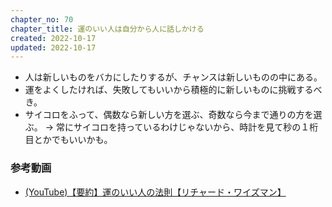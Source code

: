 ```yaml
---
chapter_no: 70
chapter_title: 運のいい人は自分から人に話しかける
created: 2022-10-17
updated: 2022-10-17
---
```

- 人は新しいものをバカにしたりするが、チャンスは新しいものの中にある。
- 運をよくしたければ、失敗してもいいから積極的に新しいものに挑戦するべき。
- サイコロをふって、偶数なら新しい方を選ぶ、奇数なら今まで通りの方を選ぶ。
  → 常にサイコロを持っているわけじゃないから、時計を見て秒の１桁目とかでもいいかも。

### 参考動画
- [(YouTube)【要約】運のいい人の法則【リチャード・ワイズマン】](https://www.youtube.com/watch?v=pJXWvY9zDYk)
